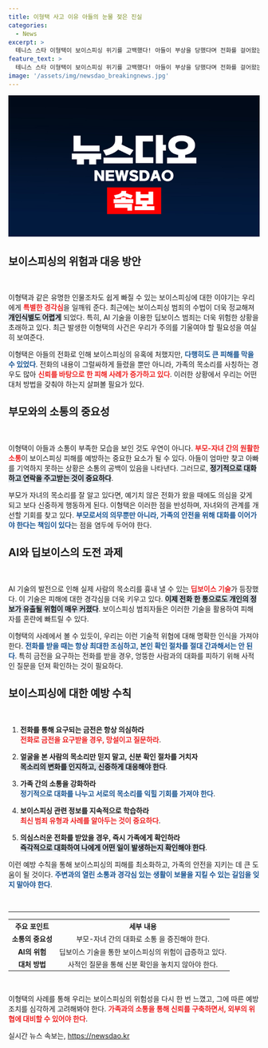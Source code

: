 ```yaml
---
title: 이형택 사고 이유 아들의 눈물 젖은 진실
categories:
  - News
excerpt: >
  테니스 스타 이형택이 보이스피싱 위기를 고백했다! 아들이 부상을 당했다며 전화를 걸어왔는데, 그 목소리가 의심스럽던 찰나의 순간. 가족 간의 소통 부족이 이번 사건의 배경이 됐다. AI 딥보이스의 위험성을 강조하며, 믿을 수 있는 확인 절차가 필요하다는 경고도 이어진다.
feature_text: >
  테니스 스타 이형택이 보이스피싱 위기를 고백했다! 아들이 부상을 당했다며 전화를 걸어왔는데, 그 목소리가 의심스럽던 찰나의 순간. 가족 간의 소통 부족이 이번 사건의 배경이 됐다. AI 딥보이스의 위험성을 강조하며, 믿을 수 있는 확인 절차가 필요하다는 경고도 이어진다.
image: '/assets/img/newsdao_breakingnews.jpg'
---
```


<p><img src="/assets/img/newsdao_breakingnews.jpg" alt="koreaapp 속보" /></p>

<h2 data-ke-size="size26">보이스피싱의 위험과 대응 방안</h2>

<p data-ke-size="size16">&nbsp;</p>

<p>이형택과 같은 유명한 인물조차도 쉽게 빠질 수 있는 보이스피싱에 대한 이야기는 우리에게 <b><span style="color: #ee2323;">특별한 경각심</span></b>을 일깨워 준다. 최근에는 보이스피싱 범죄의 수법이 더욱 정교해져 <b><span style="background-color: #21538527;">개인식별도 어렵게</span></b> 되었다. 특히, AI 기술을 이용한 딥보이스 범죄는 더욱 위험한 상황을 초래하고 있다. 최근 발생한 이형택의 사건은 우리가 주의를 기울여야 할 필요성을 여실히 보여준다. </p>

<p>이형택은 아들의 전화로 인해 보이스피싱의 유혹에 처했지만, <b><span style="color: #1a5490;">다행히도 큰 피해를 막을 수 있었다</span></b>. 전화의 내용이 그럴싸하게 들렸을 뿐만 아니라, 가족의 목소리를 사칭하는 경우도 많아 <b><span style="color: #ee2323;">신뢰를 바탕으로 한 피해 사례가 증가하고 있다</span></b>. 이러한 상황에서 우리는 어떤 대처 방법을 갖춰야 하는지 살펴볼 필요가 있다.</p>

<h2 data-ke-size="size26">부모와의 소통의 중요성</h2>

<p data-ke-size="size16">&nbsp;</p>

<p>이형택이 아들과 소통이 부족한 모습을 보인 것도 우연이 아니다. <b><span style="color: #ee2323;">부모-자녀 간의 원활한 소통</span></b>이 보이스피싱 피해를 예방하는 중요한 요소가 될 수 있다. 아들이 엄마만 찾고 아빠를 기억하지 못하는 상황은 소통의 공백이 있음을 나타낸다. 그러므로, <b><span style="background-color: #21538527;">정기적으로 대화하고 연락을 주고받는 것이 중요하다</span></b>.</p>

<p>부모가 자녀의 목소리를 잘 알고 있다면, 예기치 않은 전화가 왔을 때에도 의심을 갖게 되고 보다 신중하게 행동하게 된다. 이형택은 이러한 점을 반성하며, 자녀와의 관계를 개선할 기회를 찾고 있다. <b><span style="color: #1a5490;">부모로서의 의무뿐만 아니라, 가족의 안전을 위해 대화를 이어가야 한다는 책임이 있다</span></b>는 점을 염두에 두어야 한다.</p>

<h2 data-ke-size="size26">AI와 딥보이스의 도전 과제</h2>

<p data-ke-size="size16">&nbsp;</p>

<p>AI 기술의 발전으로 인해 실제 사람의 목소리를 흉내 낼 수 있는 <b><span style="color: #ee2323;">딥보이스 기술</span></b>가 등장했다. 이 기술은 피해에 대한 경각심을 더욱 키우고 있다. <b><span style="background-color: #21538527;">이제 전화 한 통으로도 개인의 정보가 유출될 위험이 매우 커졌다</span></b>. 보이스피싱 범죄자들은 이러한 기술을 활용하여 피해자를 혼란에 빠트릴 수 있다. </p>

<p>이형택의 사례에서 볼 수 있듯이, 우리는 이런 기술적 위협에 대해 명확한 인식을 가져야 한다. <b><span style="color: #1a5490;">전화를 받을 때는 항상 최대한 조심하고, 본인 확인 절차를 절대 간과해서는 안 된다</span></b>. 특히 금전을 요구하는 전화를 받을 경우, 엉뚱한 사람과의 대화를 피하기 위해 사적인 질문을 던져 확인하는 것이 필요하다.</p>

<h2 data-ke-size="size26">보이스피싱에 대한 예방 수칙</h2>

<p data-ke-size="size16">&nbsp;</p>

<ol>
<li><p><strong>전화를 통해 요구되는 금전은 항상 의심하라</strong><br />
<b><span style="color: #ee2323;">전화로 금전을 요구받을 경우, 망설이고 질문하라</span></b>.</p></li>
<li><p><strong>얼굴을 본 사람의 목소리만 믿지 말고, 신분 확인 절차를 거치자</strong><br />
<b><span style="background-color: #21538527;">목소리의 변화를 인지하고, 신중하게 대응해야 한다</span></b>.</p></li>
<li><p><strong>가족 간의 소통을 강화하라</strong><br />
<b><span style="color: #1a5490;">정기적으로 대화를 나누고 서로의 목소리를 익힐 기회를 가져야 한다</span></b>.</p></li>
<li><p><strong>보이스피싱 관련 정보를 지속적으로 학습하라</strong><br />
<b><span style="color: #ee2323;">최신 범죄 유형과 사례를 알아두는 것이 중요하다</span></b>.</p></li>
<li><p><strong>의심스러운 전화를 받았을 경우, 즉시 가족에게 확인하라</strong><br />
<b><span style="background-color: #21538527;">즉각적으로 대화하여 나에게 어떤 일이 발생하는지 확인해야 한다</span></b>.</p></li>
</ol>

<p>이런 예방 수칙을 통해 보이스피싱의 피해를 최소화하고, 가족의 안전을 지키는 데 큰 도움이 될 것이다. <b><span style="color: #1a5490;">주변과의 열린 소통과 경각심 있는 생활이 보물을 지킬 수 있는 길임을 잊지 말아야 한다</span></b>. </p>

<p data-ke-size="size16">&nbsp;</p>

<hr />

<table style="width: 100%;">
  <tr>
    <th style="text-align: center; height: 17px;"><b>주요 포인트</b></th>
    <th style="text-align: center; height: 17px;"><b>세부 내용</b></th>
  </tr>
  <tr>
    <td style="text-align: center; height: 17px;"><b>소통의 중요성</b></td>
    <td style="text-align: center; height: 17px;">부모-자녀 간의 대화로 소통 을 증진해야 한다.</td>
  </tr>
  <tr>
    <td style="text-align: center; height: 17px;"><b>AI의 위험</b></td>
    <td style="text-align: center; height: 17px;">딥보이스 기술을 통한 보이스피싱의 위험이 급증하고 있다.</td>
  </tr>
  <tr>
    <td style="text-align: center; height: 17px;"><b>대처 방법</b></td>
    <td style="text-align: center; height: 17px;">사적인 질문을 통해 신분 확인을 놓치지 않아야 한다.</td>
  </tr>
</table>

<p data-ke-size="size16">&nbsp;</p>

<p>이형택의 사례를 통해 우리는 보이스피싱의 위험성을 다시 한 번 느꼈고, 그에 따른 예방조치를 심각하게 고려해봐야 한다. <b><span style="color: #ee2323;">가족과의 소통을 통해 신뢰를 구축하면서, 외부의 위협에 대비할 수 있어야 한다</span></b>.</p>
실시간 뉴스 속보는, <a href="https://newsdao.kr" rel="dofollow">https://newsdao.kr</a>


